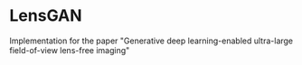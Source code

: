 # LensGAN
Implementation for the paper "Generative deep learning-enabled ultra-large field-of-view lens-free imaging"
